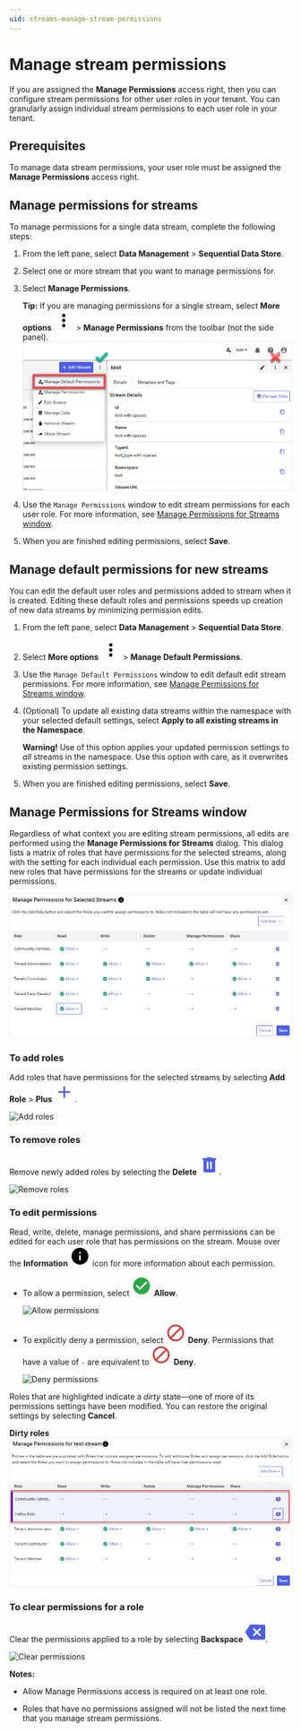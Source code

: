 ```yaml
---
uid: streams-manage-stream-permissions
---
```


# Manage stream permissions

If you are assigned the **Manage Permissions** access right, then you can configure stream permissions for other user roles in your tenant. You can granularly assign individual stream permissions to each user role in your tenant.

## Prerequisites

To manage data stream permissions, your user role must be assigned the **Manage Permissions** access right.

## Manage permissions for streams

To manage permissions for a single data stream, complete the following steps:

1. From the left pane, select **Data Management** > **Sequential Data Store**.

1. Select one or more stream that you want to manage permissions for.

1. Select **Manage Permissions**.

    **Tip:** If you are managing permissions for a single stream, select **More options** ![More options icon](../../../_icons/default/dots-vertical.svg) > **Manage Permissions** from the toolbar (not the side panel). 
	![Manage Default Permissions](../images/manage-default-permissions.png)

1. Use the `Manage Permissions` window to edit stream permissions for each user role. For more information, see [Manage Permissions for Streams window](#manage-permissions-for-streams-window).

1. When you are finished editing permissions, select **Save**.

## Manage default permissions for new streams

You can edit the default user roles and permissions added to stream when it is created. Editing these default roles and permissions speeds up creation of new data streams by minimizing permission edits.

1. From the left pane, select **Data Management** > **Sequential Data Store**.

1. Select **More options** ![More options icon](../../../_icons/default/dots-vertical.svg) > **Manage Default Permissions**.

1. Use the `Manage Default Permissions` window to edit default edit stream permissions. For more information, see [Manage Permissions for Streams window](#manage-permissions-for-streams-window).

1. (Optional) To update all existing data streams within the namespace with your selected default settings, select **Apply to all existing streams in the Namespace**.

	**Warning!** Use of this option applies your updated permission settings to *all* streams in the namespace. Use this option with care, as it overwrites existing permission settings.

1. When you are finished editing permissions, select **Save**.

## Manage Permissions for Streams window

Regardless of what context you are editing stream permissions, all edits are performed using the **Manage Permissions for Streams** dialog. This dialog lists a matrix of roles that have permissions for the selected streams, along with the setting for each individual each permission. Use this matrix to add new roles that have permissions for the streams or update individual permissions.

![Manage permissions](../../../communities/images/manage-permissions-for-streams.png)

### To add roles

Add roles that have permissions for the selected streams by selecting **Add Role** > **Plus** ![Plus](../../../_icons/branded/plus.svg).

![Add roles](../images/manage-stream-permissions-add-roles.gif)

### To remove roles

Remove newly added roles by selecting the **Delete** ![Delete](../../../_icons/branded/trash-can.svg).

![Remove roles](../images/manage-stream-permissions-remove-role.gif)

### To edit permissions

Read, write, delete, manage permissions, and share permissions can be edited for each user role that has permissions on the stream. Mouse over the **Information** ![Information](../../../_icons/default/information.svg) icon for more information about each permission.

- To allow a permission, select ![Allow](../../../_icons/custom/check-circle.svg) **Allow**.

    ![Allow permissions](../images/manage-stream-permissions-allow-permissions.gif)

- To explicitly deny a permission, select ![Deny](../../../_icons/custom/cancel.svg) **Deny**. Permissions that have a value of `-` are equivalent to ![Deny](../../../_icons/custom/cancel.svg) **Deny**.

    ![Deny permissions](../images/manage-stream-permissions-deny-permissions.gif)

Roles that are highlighted indicate a *dirty* state—one of more of its permissions settings have been modified. You can restore the original settings by selecting **Cancel**.

**Dirty roles**
![Dirty roles](../images/highlighted-roles.png)

### To clear permissions for a role
    
Clear the permissions applied to a role by selecting **Backspace** ![Backspace](../../../_icons/branded/backspace.svg). 

![Clear permissions](../images/manage-stream-permissions-clear-permissions.gif)

**Notes:**

- Allow Manage Permissions access is required on at least one role.

- Roles that have no permissions assigned will not be listed the next time that you manage stream permissions.
